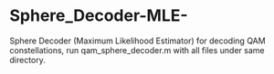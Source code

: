 # Sphere_Decoder-MLE-

Sphere Decoder (Maximum Likelihood Estimator) for decoding QAM constellations, run qam_sphere_decoder.m with all files under same directory. 
